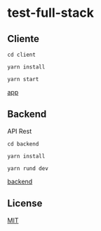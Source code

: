 # test-full-stack

## Cliente
```
cd client

yarn install

yarn start

```

[app](http://localhost:3000)

## Backend

API Rest

```
cd backend

yarn install

yarn rund dev
```

[backend](http://localhost:3000)




## License
[MIT](https://choosealicense.com/licenses/mit/)